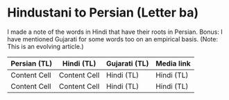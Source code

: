 # Hindustani to Persian (Letter ba)

I made a note of the words in Hindi that have their roots in Persian. Bonus: I have mentioned Gujarati for some words too on an empirical basis. (Note: This is an evolving article.)

| Persian (TL)  | Hindi (TL) | Gujarati (TL) | Media link |
| ------------- | ------------- |  ------------- | ------------- | 
| Content Cell  | Content Cell  | Hindi (TL) | Hindi (TL) |
| Content Cell  | Content Cell  | Hindi (TL) | Hindi (TL) |
